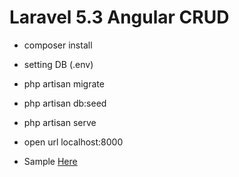 # Laravel 5.3 Angular CRUD
- composer install
- setting DB (.env)
- php artisan migrate
- php artisan db:seed
- php artisan serve
- open url localhost:8000

- Sample <a href="voidinclude.id/laravel-angular-crud">Here</a>